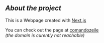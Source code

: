 ## *About the project*

This is a Webpage created with [Next.js](https://nextjs.org/)

You can check out the page at [comandozeile](https://comandozeile.de) \
*(the domain is curently not reachable)*